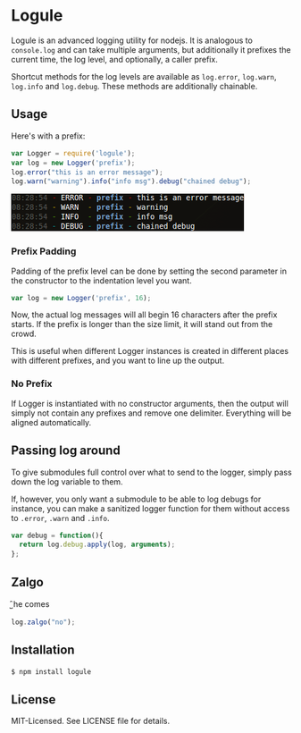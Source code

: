 # Logule
Logule is an advanced logging utility for nodejs. It is analogous to `console.log` and can take multiple arguments,
but additionally it prefixes the current time, the log level, and optionally, a caller prefix.

Shortcut methods for the log levels are available as `log.error`, `log.warn`, `log.info` and `log.debug`.
These methods are additionally chainable.

## Usage
Here's with a prefix:

````javascript
var Logger = require('logule');
var log = new Logger('prefix');
log.error("this is an error message");
log.warn("warning").info("info msg").debug("chained debug");
````
![output!](https://github.com/clux/logule/raw/master/output.png)
### Prefix Padding
Padding of the prefix level can be done by setting the second parameter in the constructor to the indentation level you want.

````javascript
var log = new Logger('prefix', 16);
````

Now, the actual log messages will all begin 16 characters after the prefix starts.
If the prefix is longer than the size limit, it will stand out from the crowd.

This is useful when different Logger instances is created in different places with different prefixes, and you want to line up the output.

### No Prefix
If Logger is instantiated with no constructor arguments, then the output will simply not contain any prefixes and remove one delimiter.
Everything will be aligned automatically.

## Passing log around
To give submodules full control over what to send to the logger, simply pass down the log variable to them.

If, however, you only want a submodule to be able to log debugs for instance, you can make a sanitized logger function for them without access to `.error`, `.warn` and `.info`.

````javascript
var debug = function(){
  return log.debug.apply(log, arguments);
};
````

## Zalgo
̺̑ he comes

````javascript
log.zalgo("no");
````

## Installation

````bash
$ npm install logule
````

## License
MIT-Licensed. See LICENSE file for details.
